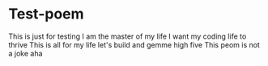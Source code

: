 # Test-poem
This is just for testing
I am the master of my life
I want my coding life to thrive
This is all for my life
let's build and gemme high five
This peom is not a joke aha
